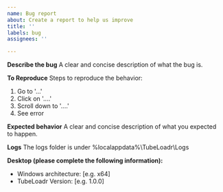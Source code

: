 ```yaml
---
name: Bug report
about: Create a report to help us improve
title: ''
labels: bug
assignees: ''

---
```


**Describe the bug**
A clear and concise description of what the bug is.

**To Reproduce**
Steps to reproduce the behavior:
1. Go to '...'
2. Click on '....'
3. Scroll down to '....'
4. See error

**Expected behavior**
A clear and concise description of what you expected to happen.

**Logs**
The logs folder is under %localappdata%\TubeLoadr\Logs

**Desktop (please complete the following information):**
 - Windows architecture: [e.g. x64]
 - TubeLoadr Version: [e.g. 1.0.0]
